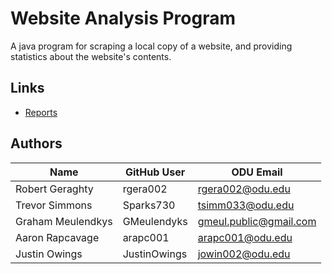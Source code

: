 # Website Analysis Program

A java program for scraping a local copy of a website, and providing statistics about the website's contents.

## Links
* [Reports](https://GMeulendyks.github.io/WebsiteAnalyzer/)

## Authors
| **Name**          	| **GitHub User** 	| **ODU Email**    		     |
|-------------------	|-----------------	|--------------------------- |
| Robert Geraghty   	| rgera002        	| rgera002@odu.edu 		     |
| Trevor Simmons    	| Sparks730       	| tsimm033@odu.edu 		     |
| Graham Meulendkys 	| GMeulendyks     	| gmeul.public@gmail.com	 |
| Aaron Rapcavage   	| arapc001        	| arapc001@odu.edu 		     |
| Justin Owings     	| JustinOwings    	| jowin002@odu.edu 		     |

